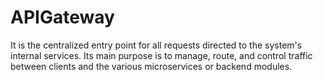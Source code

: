 # APIGateway

It is the centralized entry point for all requests directed to the system's internal services. Its main purpose is to manage, route, and control traffic between clients and the various microservices or backend modules.